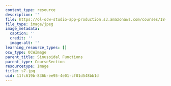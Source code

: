 ```yaml
---
content_type: resource
description: ''
file: https://ol-ocw-studio-app-production.s3.amazonaws.com/courses/18-03sc-differential-equations-fall-2011/11fc619b836bee954e01cf01d548bb1d_s7.jpg
file_type: image/jpeg
image_metadata:
  caption: ''
  credit: ''
  image-alt: ''
learning_resource_types: []
ocw_type: OCWImage
parent_title: Sinusoidal Functions
parent_type: CourseSection
resourcetype: Image
title: s7.jpg
uid: 11fc619b-836b-ee95-4e01-cf01d548bb1d
---
```

